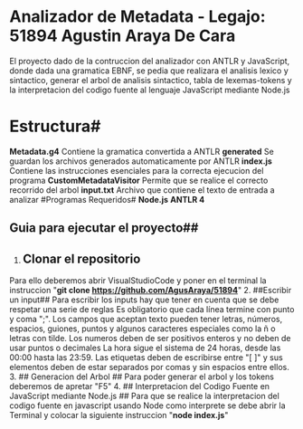 # Analizador de Metadata - Legajo: 51894 Agustin Araya De Cara #  
El proyecto dado de la contruccion del analizador con ANTLR y JavaScript, donde dada una gramatica EBNF, se pedia que realizara el analisis lexico y sintactico, generar el arbol de analisis sintactico, tabla de lexemas-tokens y la interpretacion del codigo fuente al lenguaje JavaScript mediante Node.js
# Estructura#
**Metadata.g4** Contiene la gramatica convertida a ANTLR
**generated** Se guardan los archivos generados automaticamente por ANTLR
**index.js** Contiene las instrucciones esenciales para la correcta ejecucion del programa
**CustomMetadataVisitor** Permite que se realice el correcto recorrido del arbol 
**input.txt** Archivo que contiene el texto de entrada a analizar
#Programas Requeridos#
**Node.js**
**ANTLR 4**
## Guia para ejecutar el proyecto##
1. ## Clonar el repositorio ##
Para ello deberemos abrir VisualStudioCode y poner en el terminal la instruccion "**git clone https://github.com/AgusAraya/51894**"
2. ##Escribir un input##
Para escribir los inputs hay que tener en cuenta que se debe respetar una serie de reglas 
Es obligatorio que cada línea termine con punto y coma ";".
Los campos que aceptan texto pueden tener letras, números, espacios, guiones, puntos y algunos caracteres especiales como la ñ o letras con tilde.
Los numeros deben de ser positivos enteros y no deben de usar puntos o decimales
La hora sigue el sistema de 24 horas, desde las 00:00 hasta las 23:59.
Las etiquetas deben de escribirse entre "[ ]" y sus elementos deben de estar separados por comas y sin espacios entre ellos.
3. ## Generacion del Arbol ##
Para poder generar el arbol y los tokens deberemos de apretar "F5" 
4. ## Interpretacion del Codigo Fuente en JavaScript mediante Node.js ##
Para que se realice la interpretacion del codigo fuente en javascript usando Node como interprete se debe abrir la Terminal y colocar la siguiente instruccion "**node index.js**"

